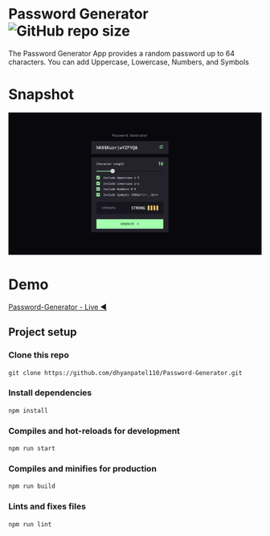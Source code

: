 # Password Generator ![GitHub repo size](https://img.shields.io/github/repo-size/dhyanpatel110/Password-Generator)
The Password Generator App provides a random password up to 64 characters. You can add Uppercase, Lowercase, Numbers, and Symbols

# Snapshot

![Interface of Password Generator](PasswordGenerator.png)

# Demo

[Password-Generator - Live ◀️](https://password-generator-dhyanpatel110.vercel.app/)


## Project setup

### Clone this repo

```
git clone https://github.com/dhyanpatel110/Password-Generator.git
```

### Install dependencies

```
npm install
```

### Compiles and hot-reloads for development

```
npm run start
```

### Compiles and minifies for production

```
npm run build
```

### Lints and fixes files

```
npm run lint
```
